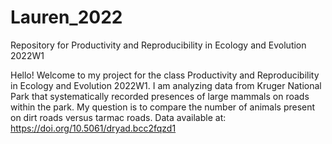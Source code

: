 # Lauren_2022

Repository for Productivity and Reproducibility in Ecology and Evolution 2022W1

Hello! Welcome to my project for the class Productivity and Reproducibility in Ecology and Evolution 2022W1. I am analyzing data from Kruger National Park that systematically recorded presences of large mammals on roads within the park. My question is to compare the number of animals present on dirt roads versus tarmac roads. Data available at: https://doi.org/10.5061/dryad.bcc2fqzd1

